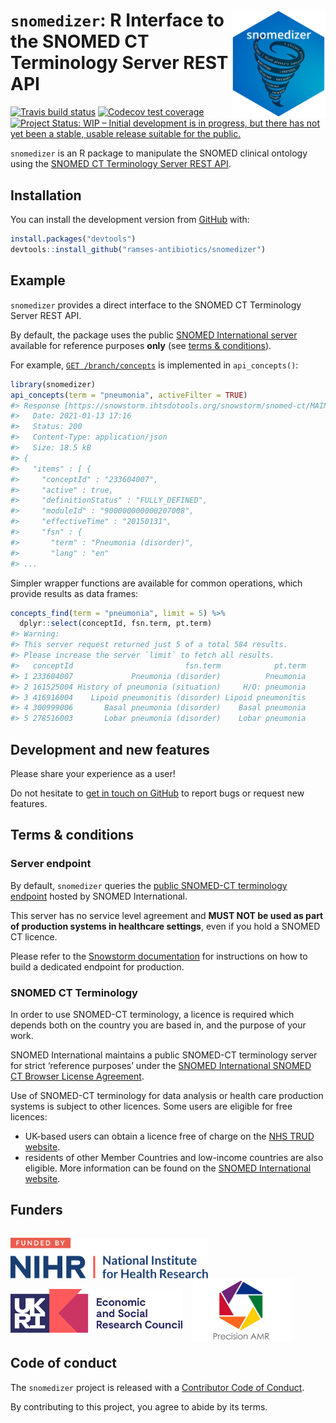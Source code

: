 
<!-- README.md is generated from README.Rmd. Please edit that file -->

# <img src="man/figures/logo.png" align="right" width="150px"/><code>snomedizer</code>: R Interface to the SNOMED CT Terminology Server REST API

<!-- badges: start -->

[![Travis build
status](https://travis-ci.com/ramses-antibiotics/snomedizer.svg?branch=master)](https://travis-ci.com/ramses-antibiotics/snomedizer)
[![Codecov test
coverage](https://codecov.io/gh/ramses-antibiotics/snomedizer/branch/master/graph/badge.svg)](https://codecov.io/gh/ramses-antibiotics/snomedizer?branch=master)
[![Project Status: WIP – Initial development is in progress, but there
has not yet been a stable, usable release suitable for the
public.](https://www.repostatus.org/badges/latest/wip.svg)](https://www.repostatus.org/#wip)

<!-- badges: end -->

<p class="lead">

<code>snomedizer</code> is an R package to manipulate the SNOMED
clinical ontology using the [SNOMED CT Terminology Server REST
API](https://github.com/IHTSDO/snowstorm).

</p>

## Installation

<!-- 
You can install the released version of snomedizer from [CRAN](https://CRAN.R-project.org) with:

``` r
install.packages("snomedizer")
```
-->

You can install the development version from
[GitHub](https://github.com/ramses-antibiotics/snomedizer) with:

``` r
install.packages("devtools")
devtools::install_github("ramses-antibiotics/snomedizer")
```

## Example

`snomedizer` provides a direct interface to the SNOMED CT Terminology
Server REST API.

By default, the package uses the public [SNOMED International
server](https://browser.ihtsdotools.org/snowstorm/snomed-ct/) available
for reference purposes **only** (see [terms &
conditions](#terms--conditions)).

For example, [`GET
/branch/concepts`](https://snowstorm.ihtsdotools.org/snowstorm/snomed-ct/swagger-ui.html#!/Concepts/findConceptsUsingGET)
is implemented in `api_concepts()`:

``` r
library(snomedizer)
api_concepts(term = "pneumonia", activeFilter = TRUE)
#> Response [https://snowstorm.ihtsdotools.org/snowstorm/snomed-ct/MAIN/concepts?term=pneumonia&limit=50&offset=0&activeFilter=TRUE]
#>   Date: 2021-01-13 17:16
#>   Status: 200
#>   Content-Type: application/json
#>   Size: 18.5 kB
#> {
#>   "items" : [ {
#>     "conceptId" : "233604007",
#>     "active" : true,
#>     "definitionStatus" : "FULLY_DEFINED",
#>     "moduleId" : "900000000000207008",
#>     "effectiveTime" : "20150131",
#>     "fsn" : {
#>       "term" : "Pneumonia (disorder)",
#>       "lang" : "en"
#> ...
```

Simpler wrapper functions are available for common operations, which
provide results as data frames:

``` r
concepts_find(term = "pneumonia", limit = 5) %>% 
  dplyr::select(conceptId, fsn.term, pt.term) 
#> Warning: 
#> This server request returned just 5 of a total 584 results.
#> Please increase the server `limit` to fetch all results.
#>   conceptId                         fsn.term            pt.term
#> 1 233604007             Pneumonia (disorder)          Pneumonia
#> 2 161525004 History of pneumonia (situation)     H/O: pneumonia
#> 3 416916004    Lipoid pneumonitis (disorder) Lipoid pneumonitis
#> 4 300999006       Basal pneumonia (disorder)    Basal pneumonia
#> 5 278516003       Lobar pneumonia (disorder)    Lobar pneumonia
```

## Development and new features

Please share your experience as a user\!

Do not hesitate to [get in touch on
GitHub](https://github.com/ramses-antibiotics/snomedizer/issues) to
report bugs or request new features.

## Terms & conditions

### Server endpoint

By default, `snomedizer` queries the [public SNOMED-CT terminology
endpoint](https://snowstorm.ihtsdotools.org/snowstorm/snomed-ct/swagger-ui.html)
hosted by SNOMED International.

This server has no service level agreement and **MUST NOT be used as
part of production systems in healthcare settings**, even if you hold a
SNOMED CT licence.

Please refer to the [Snowstorm
documentation](https://github.com/IHTSDO/snowstorm/blob/master/docs/getting-started.md)
for instructions on how to build a dedicated endpoint for production.

### SNOMED CT Terminology

In order to use SNOMED-CT terminology, a licence is required which
depends both on the country you are based in, and the purpose of your
work.

SNOMED International maintains a public SNOMED-CT terminology server for
strict ‘reference purposes’ under the [SNOMED International SNOMED CT
Browser License Agreement](https://browser.ihtsdotools.org/).

Use of SNOMED-CT terminology for data analysis or health care production
systems is subject to other licences. Some users are eligible for free
licences:

  - UK-based users can obtain a licence free of charge on the [NHS TRUD
    website](https://isd.digital.nhs.uk/trud3).
  - residents of other Member Countries and low-income countries are
    also eligible. More information can be found on the [SNOMED
    International website](https://www.snomed.org/snomed-ct/get-snomed).

## Funders

<div style="display: table-cell;">

<a href="https://www.nihr.ac.uk/"><img height="65px" style="vertical-align: bottom;" alt="National Institute of Health Research" src="man/figures/partner-logos/NIHR.svg" ></a>
  
<a href="https://esrc.ukri.org/"><img height="70px" style="vertical-align: bottom; bottom;margin-bottom: -7px;" alt="Economic and Social Research Council" src="man/figures/partner-logos/ESRC.svg" ></a>
  
<a href="https://www.ucl.ac.uk/infection-immunity/people/professor-judith-breuer/precision-amr"><img style="vertical-align: bottom;margin-bottom: -20px;" alt="Precision AMR" src="man/figures/partner-logos/pAMR.jpg" height="100px"></a>

</div>

## Code of conduct

The `snomedizer` project is released with a [Contributor Code of
Conduct](CODE_OF_CONDUCT.md).

By contributing to this project, you agree to abide by its terms.

